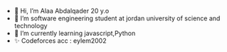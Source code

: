 - 👋 Hi, I’m Alaa Abdalqader 20 y.o
- 👀 I’m software engineering student at jordan university of science and technology 
- 🌱 I’m currently learning javascript,Python
- ✨ Codeforces acc : eylem2002

<!---
eylem2002/eylem2002 is a ✨ special ✨ repository because its `README.md` (this file) appears on your GitHub profile.
You can click the Preview link to take a look at your changes.
--->

